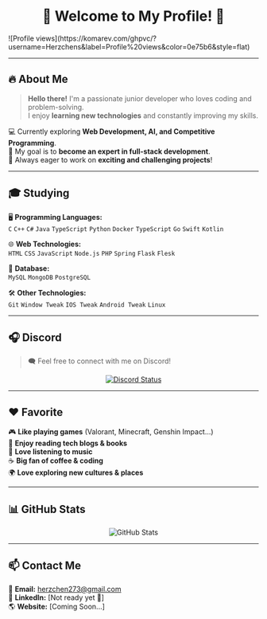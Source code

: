 <h1 align="center">🌟 Welcome to My Profile! 🌟</h1>
![Profile views](https://komarev.com/ghpvc/?username=Herzchens&label=Profile%20views&color=0e75b6&style=flat)

---

## 🔥 About Me  
> **Hello there!** I'm a passionate junior developer who loves coding and problem-solving.  
> I enjoy **learning new technologies** and constantly improving my skills.  

💻 Currently exploring **Web Development, AI, and Competitive Programming**.  
🎯 My goal is to **become an expert in full-stack development**.  
🚀 Always eager to work on **exciting and challenging projects**!  

---

## 🎓 Studying  
🖥️ **Programming Languages:**  
`C` `C++` `C#` `Java` `TypeScript` `Python` `Docker` `TypeScript` `Go` `Swift` `Kotlin`

🌐 **Web Technologies:**  
`HTML` `CSS` `JavaScript` `Node.js` `PHP` `Spring` `Flask` `Flesk`

💾 **Database:**  
`MySQL` `MongoDB` `PostgreSQL`  

🛠 **Other Technologies:**  
`Git` `Window Tweak` `IOS Tweak` `Android Tweak` `Linux`

---

## 🎧 Discord  
> 🗨️ Feel free to connect with me on Discord!  

<p align="center">
  <a href="https://discord.com/users/984085171408080897">
    <img src="https://lanyard.cnrad.dev/api/984085171408080897" alt="Discord Status">
  </a>
</p>

---

## ❤️ Favorite  
🎮 **Like playing games** (Valorant, Minecraft, Genshin Impact...)  
📖 **Enjoy reading tech blogs & books**  
🎵 **Love listening to music**  
☕ **Big fan of coffee & coding**  
🌍 **Love exploring new cultures & places**  

---

## 📊 GitHub Stats  
<p align="center">
  <img src="https://github-readme-stats.vercel.app/api?username=Herzchen&show_icons=true&theme=radical" alt="GitHub Stats">
</p>

---

## 📫 Contact Me  
📩 **Email:** [herzchen273@gmail.com](mailto:herzchen273@gmail.com)  
🔗 **LinkedIn:** [Not ready yet 🤭]  
🌎 **Website:** [Coming Soon...]  
